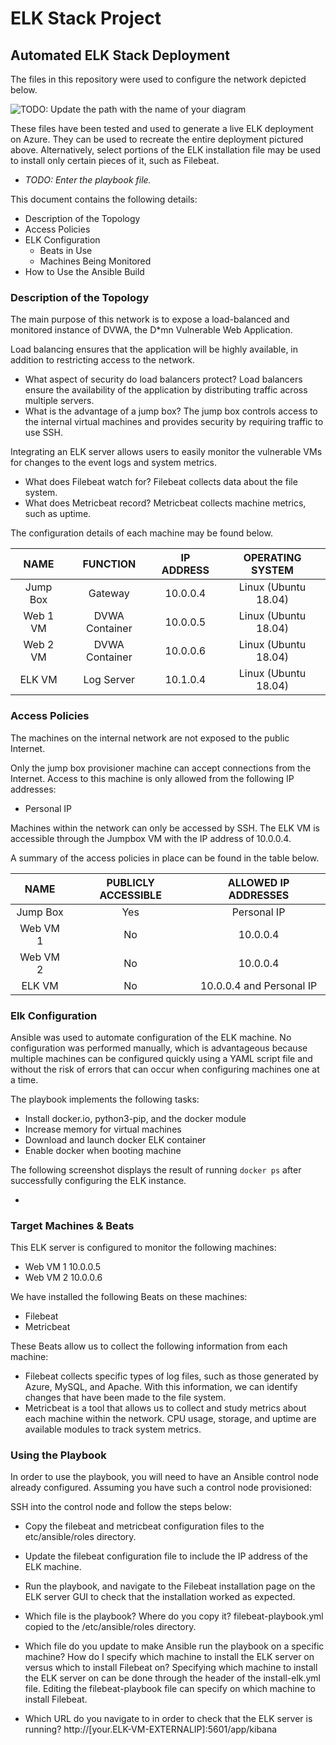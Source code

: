 # ELK Stack Project
## Automated ELK Stack Deployment

The files in this repository were used to configure the network depicted below.

![TODO: Update the path with the name of your diagram](Images/diagram_filename.png)

These files have been tested and used to generate a live ELK deployment on Azure. They can be used to recreate the entire deployment pictured above. Alternatively, select portions of the ELK installation file may be used to install only certain pieces of it, such as Filebeat.

  - _TODO: Enter the playbook file._

This document contains the following details:
- Description of the Topology
- Access Policies
- ELK Configuration
  - Beats in Use
  - Machines Being Monitored
- How to Use the Ansible Build

### Description of the Topology

The main purpose of this network is to expose a load-balanced and monitored instance of DVWA, the D*mn Vulnerable Web Application.

Load balancing ensures that the application will be highly available, in addition to restricting access to the network.
- What aspect of security do load balancers protect?
Load balancers ensure the availability of the application by distributing traffic across multiple servers.
- What is the advantage of a jump box?
The jump box controls access to the internal virtual machines and provides security by requiring traffic to use SSH.

Integrating an ELK server allows users to easily monitor the vulnerable VMs for changes to the event logs and system metrics.
- What does Filebeat watch for?
Filebeat collects data about the file system.
- What does Metricbeat record?
Metricbeat collects machine metrics, such as uptime.

The configuration details of each machine may be found below.

| **NAME** |  **FUNCTION**  | **IP ADDRESS** | **OPERATING SYSTEM** |
|:--------:|:--------------:|:--------------:|:--------------------:|
| Jump Box |     Gateway    |    10.0.0.4    | Linux (Ubuntu 18.04) |
| Web 1 VM | DVWA Container |    10.0.0.5    | Linux (Ubuntu 18.04) |
| Web 2 VM | DVWA Container |    10.0.0.6    | Linux (Ubuntu 18.04) |
|  ELK VM  |   Log Server   |    10.1.0.4    | Linux (Ubuntu 18.04) |

### Access Policies

The machines on the internal network are not exposed to the public Internet. 

Only the jump box provisioner machine can accept connections from the Internet. Access to this machine is only allowed from the following IP addresses:
- Personal IP

Machines within the network can only be accessed by SSH. The ELK VM is accessible through the Jumpbox VM with the IP address of 10.0.0.4. 

A summary of the access policies in place can be found in the table below.

| **NAME** | **PUBLICLY ACCESSIBLE** | **ALLOWED IP ADDRESSES** |
|:--------:|:-----------------------:|:------------------------:|
| Jump Box |           Yes           |        Personal IP       |
| Web VM 1 |            No           |         10.0.0.4         |
| Web VM 2 |            No           |         10.0.0.4         |
|  ELK VM  |            No           | 10.0.0.4 and Personal IP |

### Elk Configuration

Ansible was used to automate configuration of the ELK machine. No configuration was performed manually, which is advantageous because multiple machines can be configured quickly using a YAML script file and without the risk of errors that can occur when configuring machines one at a time.

The playbook implements the following tasks:

- Install docker.io, python3-pip, and the docker module
- Increase memory for virtual machines
- Download and launch docker ELK container
- Enable docker when booting machine

The following screenshot displays the result of running `docker ps` after successfully configuring the ELK instance.

-

### Target Machines & Beats
This ELK server is configured to monitor the following machines:
- Web VM 1 10.0.0.5
- Web VM 2 10.0.0.6

We have installed the following Beats on these machines:
- Filebeat
- Metricbeat

These Beats allow us to collect the following information from each machine:
- Filebeat collects specific types of log files, such as those generated by Azure, MySQL, and Apache. With this information, we can identify changes that have been made to the file system.
- Metricbeat is a tool that allows us to collect and study metrics about each machine within the network. CPU usage, storage, and uptime are available modules to track system metrics.

### Using the Playbook
In order to use the playbook, you will need to have an Ansible control node already configured. Assuming you have such a control node provisioned: 

SSH into the control node and follow the steps below:
- Copy the filebeat and metricbeat configuration files to the etc/ansible/roles directory.
- Update the filebeat configuration file to include the IP address of the ELK machine.
- Run the playbook, and navigate to the Filebeat installation page on the ELK server GUI to check that the installation worked as expected.

- Which file is the playbook? Where do you copy it?
filebeat-playbook.yml copied to the /etc/ansible/roles directory.
- Which file do you update to make Ansible run the playbook on a specific machine? How do I specify which machine to install the ELK server on versus which to install Filebeat on?
Specifying which machine to install the ELK server on can be done through the header of the install-elk.yml file. Editing the filebeat-playbook file can specify on which machine to install Filebeat.
- Which URL do you navigate to in order to check that the ELK server is running?
http://[your.ELK-VM-EXTERNALIP]:5601/app/kibana
